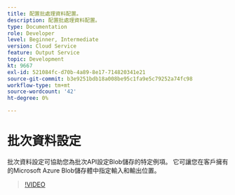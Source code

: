 ```yaml
---
title: 配置批處理資料配置。
description: 配置批處理資料配置。
type: Documentation
role: Developer
level: Beginner, Intermediate
version: Cloud Service
feature: Output Service
topic: Development
kt: 9667
exl-id: 521084fc-d70b-4a89-8e17-714820341e21
source-git-commit: b3e9251bdb18a008be95c1fa9e5c79252a74fc98
workflow-type: tm+mt
source-wordcount: '42'
ht-degree: 0%

---
```


# 批次資料設定

批次資料設定可協助您為批次API設定Blob儲存的特定例項。 它可讓您在客戶擁有的Microsoft Azure Blob儲存體中指定輸入和輸出位置。

>[!VIDEO](https://video.tv.adobe.com/v/340128?quality=12&learn=on)
